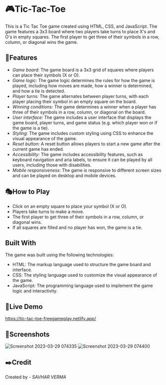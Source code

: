 # 🎮Tic-Tac-Toe
This is a Tic Tac Toe game created using HTML, CSS, and JavaScript. The game features a 3x3 board where two players take turns to place X's and O's in empty squares. The first player to get three of their symbols in a row, column, or diagonal wins the game.

## 🔑Features
- *Game board:* The game board is a 3x3 grid of squares where players can place their symbols (X or O).
- *Game logic:* The game logic determines the rules for how the game is played, including how moves are made, how a winner is determined, and how a tie is detected.
- *Player turns:* The game alternates between player turns, with each player placing their symbol in an empty square on the board.
- *Winning conditions:* The game determines a winner when a player has three of their symbols in a row, column, or diagonal on the board.
- *User interface:* The game includes a user interface that displays the game board, player turns, and game status (e.g. which player won or if the game is a tie).
- *Styling:* The game includes custom styling using CSS to enhance the visual appearance of the game.
- *Reset button:* A reset button allows players to start a new game after the current game has ended.
- *Accessibility:* The game includes accessibility features, such as keyboard navigation and aria labels, to ensure it can be played by all users, including those with disabilities.
- *Mobile responsiveness:* The game is responsive to different screen sizes and can be played on desktop and mobile devices.

## 🎭How to Play
- Click on an empty square to place your symbol (X or O).
- Players take turns to make a move.
- The first player to get three of their symbols in a row, column, or diagonal wins.
- If all squares are filled and no player has won, the game is a tie.

## Built With
The game was built using the following technologies:

- HTML: The markup language used to structure the game board and interface.
- CSS: The styling language used to customize the visual appearance of the game.
- JavaScript: The programming language used to implement the game logic and interactivity.

## 🔗Live Demo
https://tic-tac-toe-freegameplay.netlify.app/

## 📸Screenshots
![Screenshot 2023-03-29 074335](https://user-images.githubusercontent.com/128722563/236205010-8c7cdd3b-8c64-4299-949f-b73b08e5854b.png)
![Screenshot 2023-03-29 074400](https://user-images.githubusercontent.com/128722563/236205033-edc6e350-b175-40c0-a95a-4eab52206e5c.png)

## ✒️Credit
Created by - *SAVHAR VERMA*
